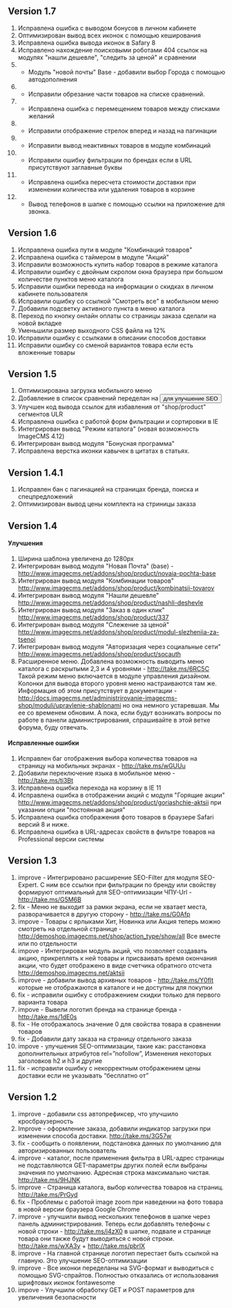 ## Version 1.7
1. Исправлена ошибка с выводом бонусов в личном кабинете
2. Оптимизирован вывод всех иконок с помощью кеширования
3. Исправлена ошибка вывода иконок в Safary 8
4. Исправлено нахождение поисковыми роботами 404 ссылок на модулях "нашли дешевле", "следить за ценой" и сравнении
5. - Модуль "новой почты" Base - добавили выбор Города с помощью автодополнения
6. - Исправили обрезание части товаров на списке сравнений.
7. - Исправлена ошибка с перемещением товаров между списками желаний
8. - Исправили отображение стрелок вперед и назад на пагинации
9. - Исправили вывод неактивных товаров в модуле комбинаций
10. - Исправили ошибку фильтрации по брендах если в URL присутствуют заглавные буквы
11. - Исправлена ошибка пересчета стоимости доставки при изменении количества или удаления товаров в корзине
12. - Вывод телефонов в шапке с помощью ссылки на приложение для звонка.

## Version 1.6
1. Исправлена ошибка пути в модуле "Комбинаций товаров"
2. Исправлена ошибка с таймером в модуле "Акций"
3. Исправили возможность купить набор товаров в режиме каталога
4. Исправили ошибку с двойным скролом окна браузера при большом количестве пунктов меню каталога
5. Исправили ошибки перевода на информации о скидках в личном кабинете пользователя
6. Исправили ошибку со ссылкой "Смотреть все" в мобильном меню
7. Добавили подсветку активного пункта в меню каталога
8. Переход по кнопку онлайн оплаты со страницы заказа сделали на новой вкладке
9. Уменьшили размер выходного CSS файла на 12%
10. Исправили ошибку с ссылками в описании способов доставки
11. Исправили ошибку со сменой вариантов товара если есть вложенные товары

## Version 1.5
1. Оптимизирована загрузка мобильного меню
2. Добавление в список сравнений переделан на <button> для улучшение SEO
3. Улучшен код вывода ссылок для избавления от "shop/product" сегментов ULR
4. Исправлена ошибка с работой форм фильтрации и сортировки в IE
5. Интегрирован вывод "Режим каталога" (новая возможность ImageCMS 4.12)
6. Интегрирован вывод модуля "Бонусная программа"
7. Исправлена верстка иконки кавычек в цитатах в статьях.

## Version 1.4.1
1. Исправлен бан с пагинацией на страницах бренда, поиска и спецпредложений
2. Оптимизирован вывод цены комплекта на стриницы заказа

## Version 1.4
#### Улучшения
1. Ширина шаблона увеличена до 1280px
2. Интегрирован вывод модуля "Новая Почта" (base) - http://www.imagecms.net/addons/shop/product/novaia-pochta-base
3. Интегрирован вывод модуля "Комбинации товаров" http://www.imagecms.net/addons/shop/product/kombinatsii-tovarov
4. Интегрирован вывод модуля "Нашли дешевле" http://www.imagecms.net/addons/shop/product/nashli-deshevle
5. Интегрирован вывод модуля "Заказ в один клик" http://www.imagecms.net/addons/shop/product/337
6. Интегрирован вывод модуля "Слежение за ценой" http://www.imagecms.net/addons/shop/product/modul-slezheniia-za-tsenoi
7. Интегрирован вывод модуля "Авторизация через социальные сети" http://www.imagecms.net/addons/shop/product/socauth
8. Расширенное меню. Добавлена возможность выводить меню каталога с раскрытыми 2,3 и 4 уровнями - http://take.ms/6RC5C Такой режим меню включается в модуле управления дизайном. Колонки для вывода второго уровня меню настраиваются там же. Информация об этом присутствует в документации - http://docs.imagecms.net/administrirovanie-imagecms-shop/moduli/upravlenie-shablonami но она немного устаревшая. Мы ее со временем обновим. А пока, если будут возникать вопросы по работе в панели администрирования, спрашивайте в этой ветке форума, буду отвечать.
#### Исправленные ошибки
1. Исправлен баг отображения выбора количества товаров на страницу на мобильных экранах - http://take.ms/wGUUu
2. Добавили переключение языка в мобильное меню - http://take.ms/ti3Bt
3. Исправлена ошибка перехода на корзину в IE 11
4. Исправлена ошибка в отображении акций с модуля "Горящие акции" http://www.imagecms.net/addons/shop/product/goriashchie-aktsii при указании опции "постоянная акция"
5. Исправлена ошибка отображения фото товаров в браузере Safari версий 8 и ниже.
6. Исправлена ошибка в URL-адресах свойств в фильтре товаров на Professional версии системы

## Version 1.3
1. improve - Интегрировано расширение SEO-Filter для модуля SEO-Expert. С ним все ссылки при фильтрации по бренду или свойству формируют оптимальный для SEO-оптимизации ЧПУ-Url - http://take.ms/G5M6B
2. fix - Меню не выходит за рамки экрана, если не хватает места, разворачивается в другую сторону - http://take.ms/G0Afp
3. impove - Товары с ярлыками Хит, Новинка или Акция теперь можно смотреть на отдельной странице - http://demoshop.imagecms.net/shop/action_type/show/all Все вместе или по отдельности
4. impove  - Интегрирован модуль акций, что позволяет создавать акцию, прикреплять к ней товары и присваивать время окончания акции, что будет отображено в виде счетчика обратного отсчета http://demoshop.imagecms.net/aktsii
5. improve - добавили вывод архивных товаров - http://take.ms/Y0flt которые не отображаются в каталоге и не доступны для покупки
6. fix - исправили ошибку с отображением скидки только для первого варианта товара
7. impove - Вывели логотип бренда на странице бренда - http://take.ms/1dE0s
8. fix - Не отображалось значение 0 для свойства товара в сравнении товаров
9. fix - Добавили дату заказа на страницу отдельного заказа
10. impove  - улучшения SEO-оптимизации, такие как: расстановка дополнительных атрибутов rel=”nofollow”, Изменения некоторых заголовков h2 и h3 и другие
11. fix - исправили ошибку с некорректным отображением цены доставки если не указывать “бесплатно от”

## Version 1.2
1. improve - добавили css автопрефиксер, что улучшило кросбраузерность
2. Improve - оформление заказа, добавили индикатор загрузки при изменении способа доставки. http://take.ms/3G57w
3. fix - сообщить о появлении, подстановка данных по умолчанию для авторизированных пользователь
4. improve - каталог, после применения фильтра в URL-адрес страницы не подставляются GET-параметры других полей если выбраны значения по умолчанию. Адресная строка максимально чистая. http://take.ms/9HJNK
5. improve - Страница каталога, выбор количества товаров на страниц. http://take.ms/PrGyd
6. fix - Проблемы с работой image zoom при наведении на фото товара в новой версии браузера Google Chrome
7. improve - улучшили вывод нескольких телефонов в шапке через панель администрирования. Теперь если добавлять телефоны с новой строки - http://take.ms/j4zX0 в шапке, подвале и странице товара они также будут выводиться с новой строки. http://take.ms/wXA3y + http://take.ms/pbrlX
8. improve - На главной странице логотип перестает быть ссылкой на главную. Это улучшение SEO-оптимизации
9. improve - Все иконки переделаны на SVG-формат и выводиться с помощью SVG-спрайтов. Полностью отказались от использования шрифтовых иконок fontawesome
10. impove - Улучшили обработку GET и POST параметров для увеличения безопасности


